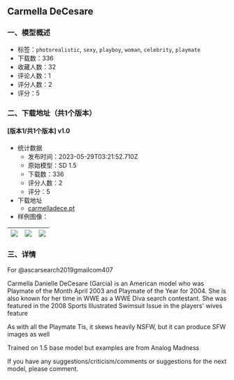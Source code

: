 ## Carmella DeCesare
### 一、模型概述

- 标签：`photorealistic`, `sexy`, `playboy`, `woman`, `celebrity`, `playmate`
- 下载数：336
- 收藏人数：32
- 评论人数：1
- 评分人数：2
- 评分：5

### 二、下载地址（共1个版本）

#### [版本1/共1个版本] v1.0

- 统计数据
  - 发布时间：2023-05-29T03:21:52.710Z
  - 原始模型：SD 1.5
  - 下载数：336
  - 评分人数：2
  - 评分：5
- 下载地址
  - [carmelladece.pt](https://civitai.com/api/download/models/84253)
- 样例图像：

| <img src="https://image.civitai.com/xG1nkqKTMzGDvpLrqFT7WA/098a1f5d-a0bf-4600-8fbc-b1efbd4b3137/width=450/951599.jpeg" /> | <img src="https://image.civitai.com/xG1nkqKTMzGDvpLrqFT7WA/655dc28e-d181-4256-92f3-340f69016df0/width=450/951542.jpeg" /> | <img src="https://image.civitai.com/xG1nkqKTMzGDvpLrqFT7WA/519f2336-5987-4758-aa8c-4b1f939b4e4c/width=450/951541.jpeg" /> |
| ---- | ---- | ---- |


### 三、详情
<p>For @<span>ascarsearch2019gmailcom407</span></p><p>Carmella Danielle DeCesare (Garcia) is an American model who was Playmate of the Month April 2003 and Playmate of the Year for 2004. She is also known for her time in WWE as a WWE Diva search contestant. She was featured in the 2008 Sports Illustrated Swimsuit Issue in the players' wives feature</p><p></p><p>As with all the Playmate Tis, it skews heavily NSFW, but it can produce SFW images as well</p><p></p><p>Trained on 1.5 base model but examples are from Analog Madness</p><p></p><p>If you have any suggestions/criticism/comments or suggestions for the next model, please comment. </p><p></p>